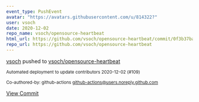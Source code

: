 ```yaml
---
event_type: PushEvent
avatar: "https://avatars.githubusercontent.com/u/814322?"
user: vsoch
date: 2020-12-02
repo_name: vsoch/opensource-heartbeat
html_url: https://github.com/vsoch/opensource-heartbeat/commit/0f3b37baec9519982c9a356be2e4528c292c7006
repo_url: https://github.com/vsoch/opensource-heartbeat
---
```


<a href='https://github.com/vsoch' target='_blank'>vsoch</a> pushed to <a href='https://github.com/vsoch/opensource-heartbeat' target='_blank'>vsoch/opensource-heartbeat</a>

<small>Automated deployment to update contributors 2020-12-02 (#109)

Co-authored-by: github-actions <github-actions@users.noreply.github.com></small>

<a href='https://github.com/vsoch/opensource-heartbeat/commit/0f3b37baec9519982c9a356be2e4528c292c7006' target='_blank'>View Commit</a>